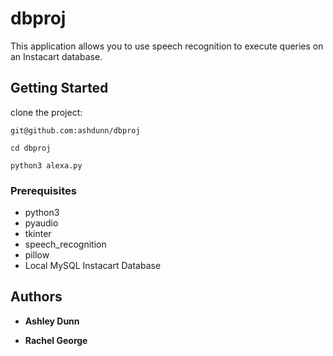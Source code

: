 # dbproj

This application allows you to use speech recognition to execute queries on an Instacart database.

## Getting Started

clone the project:
```
git@github.com:ashdunn/dbproj
```

```
cd dbproj
```

```
python3 alexa.py
```

### Prerequisites

* python3
* pyaudio
* tkinter
* speech_recognition
* pillow
* Local MySQL Instacart Database

## Authors

* **Ashley Dunn**

* **Rachel George**
